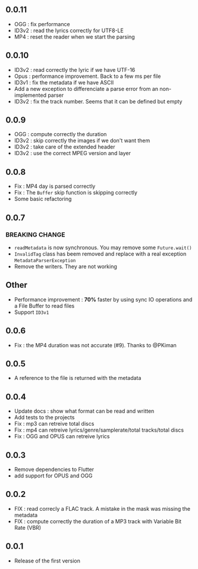## 0.0.11

- OGG : fix performance
- ID3v2 : read the lyrics correctly for UTF8-LE
- MP4 : reset the reader when we start the parsing

## 0.0.10

- ID3v2 : read correctly the lyric if we have UTF-16
- Opus  : performance improvement. Back to a few ms per file
- ID3v1 : fix the metadata if we have ASCII
- Add a new exception to differenciate a parse error from an non-implemented parser
- ID3v2 : fix the track number. Seems that it can be defined but empty

## 0.0.9

- OGG   : compute correctly the duration
- ID3v2 : skip correctly the images if we don't want them
- ID3v2 : take care of the extended header
- ID3v2 : use the correct MPEG version and layer

## 0.0.8

- Fix : MP4 day is parsed correctly
- Fix : The `Buffer` skip function is skipping correctly
- Some basic refactoring

## 0.0.7

### BREAKING CHANGE

- `readMetadata` is now synchronous. You may remove some `Future.wait()`
- `InvalidTag` class has beem removed and replace with a real exception `MetadataParserException`
- Remove the writers. They are not working

## Other

- Performance improvement : **70%** faster by using sync IO operations and a File Buffer to read files
- Support `ID3v1`

## 0.0.6

- Fix : the MP4 duration was not accurate (#9). Thanks to @PKiman

## 0.0.5

- A reference to the file is returned with the metadata

## 0.0.4

- Update docs : show what format can be read and written
- Add tests to the projects
- Fix : mp3 can retreive total discs
- Fix : mp4 can retreive lyrics/genre/samplerate/total tracks/total discs
- Fix : OGG and OPUS can retreive lyrics

## 0.0.3

- Remove dependencies to Flutter
- add support for OPUS and OGG

## 0.0.2

- FIX : read correcly a FLAC track. A mistake in the mask was missing the metadata
- FIX : compute correctly the duration of a MP3 track with Variable Bit Rate (VBR)

## 0.0.1

- Release of the first version
